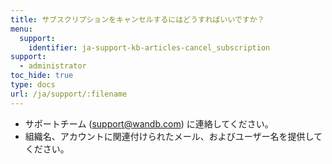 ```yaml
---
title: サブスクリプションをキャンセルするにはどうすればいいですか？
menu:
  support:
    identifier: ja-support-kb-articles-cancel_subscription
support:
  - administrator
toc_hide: true
type: docs
url: /ja/support/:filename
---
```

- サポートチーム (support@wandb.com) に連絡してください。
- 組織名、アカウントに関連付けられたメール、およびユーザー名を提供してください。